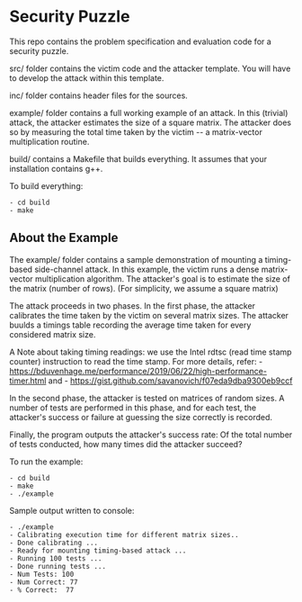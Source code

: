 # Security Puzzle
This repo contains the problem specification and evaluation code for a security puzzle.

src/ folder contains the victim code and the attacker template. You will have to develop the attack within this template.

inc/ folder contains header files for the sources.

example/ folder contains a full working example of an attack. In this (trivial) attack, the attacker estimates the size of a square matrix.
The attacker does so by measuring the total time taken by the victim -- a matrix-vector multiplication routine.

build/ contains a Makefile that builds everything. It assumes that your installation contains g++.

To build everything:

    - cd build
    - make

## About the Example
The example/ folder contains a sample demonstration of mounting a timing-based side-channel attack.
In this example, the victim runs a dense matrix-vector multiplication algorithm.
The attacker's goal is to estimate the size of the matrix (number of rows).
(For simplicity, we assume a square matrix)

The attack proceeds in two phases.
In the first phase, the attacker calibrates the time taken by the victim on several matrix sizes.
The attacker buulds a timings table recording the average time taken for every considered matrix size.

A Note about taking timing readings: we use the Intel rdtsc (read time stamp counter) instruction to read the time stamp. For more details, refer:
    - https://bduvenhage.me/performance/2019/06/22/high-performance-timer.html
    and
    - https://gist.github.com/savanovich/f07eda9dba9300eb9ccf

In the second phase, the attacker is tested on matrices of random sizes.
A number of tests are performed in this phase, and for each test, the attacker's success or failure at
guessing the size correctly is recorded.

Finally, the program outputs the attacker's success rate: 
Of the total number of tests conducted, how many times did the attacker succeed?

To run the example:

    - cd build
    - make
    - ./example

Sample output written to console:

    - ./example
    - Calibrating execution time for different matrix sizes..
    - Done calibrating ...
    - Ready for mounting timing-based attack ...
    - Running 100 tests ...
    - Done running tests ...
    - Num Tests: 100
    - Num Correct: 77
    - % Correct:  77
